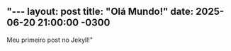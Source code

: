"---
layout: post
title:  \"Olá Mundo!\"
date:   2025-06-20 21:00:00 -0300
---
Meu primeiro post no Jekyll!"